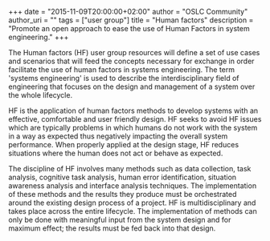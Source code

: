 +++
date = "2015-11-09T20:00:00+02:00"
author = "OSLC Community"
author_uri = ""
tags = ["user group"]
title = "Human factors"
description = "Promote an open approach to ease the use of Human Factors in system engineering."
+++

The Human factors (HF) user group resources will define a set of use cases and scenarios that will feed the concepts necessary for exchange in order facilitate the use of human factors in systems engineering. The term 'systems engineering' is used to describe the interdisciplinary field of engineering that focuses on the design and management of a system over the whole lifecycle.

HF is the application of human factors methods to develop systems with an effective, comfortable and user friendly design. HF seeks to avoid HF issues which are typically problems in which humans do not work with the system in a way as expected thus negatively impacting the overall system performance. When properly applied at the design stage, HF reduces situations where the human does not act or behave as expected. 

The discipline of HF involves many methods such as data collection, task analysis, cognitive task analysis, human error identification, situation awareness analysis and interface analysis techniques. The implementation of these methods and the results they produce must be orchestrated around the existing design process of a project. HF is multidisciplinary and takes place across the entire lifecycle. The implementation of methods can only be done with meaningful input from the system design and for maximum effect; the results must be fed back into that design.